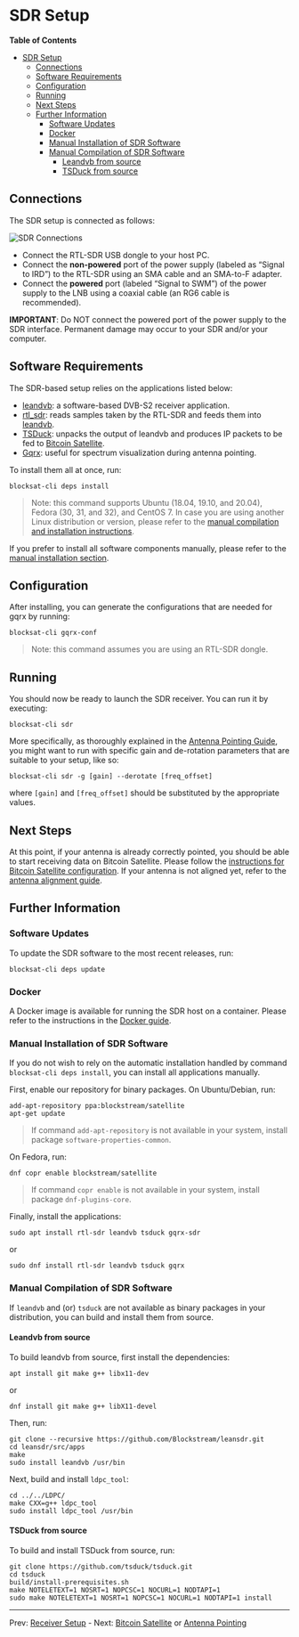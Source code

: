 # SDR Setup

<!-- markdown-toc start - Don't edit this section. Run M-x markdown-toc-generate-toc again -->
**Table of Contents**

- [SDR Setup](#sdr-setup)
    - [Connections](#connections)
    - [Software Requirements](#software-requirements)
    - [Configuration](#configuration)
    - [Running](#running)
    - [Next Steps](#next-steps)
    - [Further Information](#further-information)
        - [Software Updates](#software-updates)
        - [Docker](#docker)
        - [Manual Installation of SDR Software](#manual-installation-of-sdr-software)
        - [Manual Compilation of SDR Software](#manual-compilation-of-sdr-software)
            - [Leandvb from source](#leandvb-from-source)
            - [TSDuck from source](#tsduck-from-source)

<!-- markdown-toc end -->

## Connections

The SDR setup is connected as follows:

![SDR Connections](img/sdr_connections.png?raw=true "SDR Connections")

- Connect the RTL-SDR USB dongle to your host PC.
- Connect the **non-powered** port of the power supply (labeled as “Signal to
  IRD”) to the RTL-SDR using an SMA cable and an SMA-to-F adapter.
- Connect the **powered** port (labeled “Signal to SWM”) of the power supply to
  the LNB using a coaxial cable (an RG6 cable is recommended).

**IMPORTANT**: Do NOT connect the powered port of the power supply to the SDR
interface. Permanent damage may occur to your SDR and/or your computer.

## Software Requirements

The SDR-based setup relies on the applications listed below:

- [leandvb](http://www.pabr.org/radio/leandvb/leandvb.en.html): a software-based
  DVB-S2 receiver application.
- [rtl_sdr](https://github.com/osmocom/rtl-sdr): reads samples taken by the
  RTL-SDR and feeds them into
  [leandvb](http://www.pabr.org/radio/leandvb/leandvb.en.html).
- [TSDuck](https://tsduck.io/): unpacks the output of leandvb and produces
  IP packets to be fed to [Bitcoin Satellite](bitcoin.md).
- [Gqrx](https://gqrx.dk): useful for spectrum visualization during antenna
  pointing.

To install them all at once, run:

```
blocksat-cli deps install
```

> Note: this command supports Ubuntu (18.04, 19.10, and 20.04), Fedora (30, 31,
> and 32), and CentOS 7. In case you are using another Linux distribution or
> version, please refer to the [manual compilation and installation
> instructions](#manual-compilation-of-sdr-software).

If you prefer to install all software components manually, please refer to the
[manual installation section](#manual-installation-of-sdr-software).

## Configuration

After installing, you can generate the configurations that are needed for gqrx
by running:

```
blocksat-cli gqrx-conf
```

> Note: this command assumes you are using an RTL-SDR dongle.

## Running

You should now be ready to launch the SDR receiver. You can run it by executing:

```
blocksat-cli sdr
```

More specifically, as thoroughly explained in the [Antenna Pointing
Guide](antenna-pointing.md#sdr-based), you might want to run with specific gain
and de-rotation parameters that are suitable to your setup, like so:

```
blocksat-cli sdr -g [gain] --derotate [freq_offset]
```

where `[gain]` and `[freq_offset]` should be substituted by the appropriate
values.

## Next Steps

At this point, if your antenna is already correctly pointed, you should be able
to start receiving data on Bitcoin Satellite. Please follow the [instructions
for Bitcoin Satellite configuration](bitcoin.md). If your antenna is not aligned
yet, refer to the [antenna alignment guide](antenna-pointing.md).

## Further Information

### Software Updates

To update the SDR software to the most recent releases, run:

```
blocksat-cli deps update
```

### Docker

A Docker image is available for running the SDR host on a container. Please
refer to the instructions in the [Docker guide](../docker/README.md).

### Manual Installation of SDR Software

If you do not wish to rely on the automatic installation handled by command
`blocksat-cli deps install`, you can install all applications manually.

First, enable our repository for binary packages. On Ubuntu/Debian, run:

```
add-apt-repository ppa:blockstream/satellite
apt-get update
```

> If command `add-apt-repository` is not available in your system, install
> package `software-properties-common`.

On Fedora, run:
```
dnf copr enable blockstream/satellite
```

> If command `copr enable` is not available in your system, install package
> `dnf-plugins-core`.

Finally, install the applications:

```
sudo apt install rtl-sdr leandvb tsduck gqrx-sdr
```
or
```
sudo dnf install rtl-sdr leandvb tsduck gqrx
```

### Manual Compilation of SDR Software

If `leandvb` and (or) `tsduck` are not available as binary packages in your
distribution, you can build and install them from source.

#### Leandvb from source

To build leandvb from source, first install the dependencies:

```
apt install git make g++ libx11-dev
```
or
```
dnf install git make g++ libX11-devel
```

Then, run:

```
git clone --recursive https://github.com/Blockstream/leansdr.git
cd leansdr/src/apps
make
sudo install leandvb /usr/bin
```

Next, build and install `ldpc_tool`:

```
cd ../../LDPC/
make CXX=g++ ldpc_tool
sudo install ldpc_tool /usr/bin
```

#### TSDuck from source

To build and install TSDuck from source, run:

```
git clone https://github.com/tsduck/tsduck.git
cd tsduck
build/install-prerequisites.sh
make NOTELETEXT=1 NOSRT=1 NOPCSC=1 NOCURL=1 NODTAPI=1
sudo make NOTELETEXT=1 NOSRT=1 NOPCSC=1 NOCURL=1 NODTAPI=1 install
```

---

Prev: [Receiver Setup](receiver.md) - Next: [Bitcoin Satellite](bitcoin.md) or [Antenna Pointing](antenna-pointing.md)
